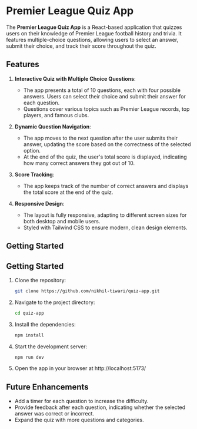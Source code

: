 # Premier League Quiz App

The **Premier League Quiz App** is a React-based application that quizzes users on their knowledge of Premier League football history and trivia. It features multiple-choice questions, allowing users to select an answer, submit their choice, and track their score throughout the quiz.

## Features

1. **Interactive Quiz with Multiple Choice Questions**:
   - The app presents a total of 10 questions, each with four possible answers. Users can select their choice and submit their answer for each question.
   - Questions cover various topics such as Premier League records, top players, and famous clubs.

2. **Dynamic Question Navigation**:
   - The app moves to the next question after the user submits their answer, updating the score based on the correctness of the selected option.
   - At the end of the quiz, the user's total score is displayed, indicating how many correct answers they got out of 10.

3. **Score Tracking**:
   - The app keeps track of the number of correct answers and displays the total score at the end of the quiz.

4. **Responsive Design**:
   - The layout is fully responsive, adapting to different screen sizes for both desktop and mobile users.
   - Styled with Tailwind CSS to ensure modern, clean design elements.

## Getting Started

## Getting Started

1. Clone the repository:

    ```bash
    git clone https://github.com/nikhil-tiwari/quiz-app.git
    ```

2. Navigate to the project directory:

    ```bash
    cd quiz-app
    ```

3. Install the dependencies:

    ```bash
    npm install
    ```

4. Start the development server:

    ```bash
    npm run dev
    ```

5. Open the app in your browser at http://localhost:5173/

## Future Enhancements

- Add a timer for each question to increase the difficulty.
- Provide feedback after each question, indicating whether the selected answer was correct or incorrect.
- Expand the quiz with more questions and categories.

